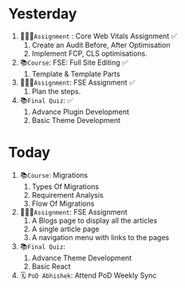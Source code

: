 # Yesterday
1. 👨🏻‍💻`Assignment` : Core Web Vitals Assignment ✅
	1. Create an Audit Before, After Optimisation
	2. Implement FCP, CLS optimisations.
2. 📚`Course`: FSE: Full Site Editing ✅
	1. Template & Template Parts
3. 👨🏻‍💻`Assignment`: FSE Assignment ✅
	1. Plan the steps.
4. 📚`Final Quiz`: ✅
	1. Advance Plugin Development
	2. Basic Theme Development
# Today
1. 📚`Course`: Migrations
	1. Types Of Migrations
	2. Requirement Analysis
	3. Flow Of Migrations
2. 👨🏻‍💻`Assignment`: FSE Assignment 
	1. A Blogs page to display all the articles
	2. A single article page
	3. A navigation menu with links to the pages
3. 📚`Final Quiz`: 
	1. Advance Theme Development
	2. Basic React
4. 🗓️ `PoD Abhishek`: Attend PoD Weekly Sync